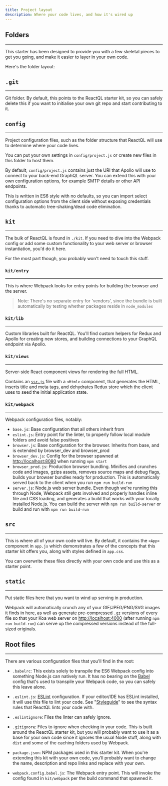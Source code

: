 ```yaml
---
title: Project layout
description: Where your code lives, and how it's wired up
---
```


<h2 id="folders">Folders</h2>

---
This starter has been designed to provide you with a few skeletal pieces to get you going, and make it easier to layer in your own code.

Here's the folder layout:

## `.git`

---
Git folder.  By default, this points to the ReactQL starter kit, so you can safely delete this if you want to initialise your own git repo and start contributing to it.

## `config`

---
Project configuration files, such as the folder structure that ReactQL will use to determine where your code lives.

You can put your own settings in `config/project.js` or create new files in this folder to host them.

By default, `config/project.js` contains just the URI that Apollo will use to connect to your back-end GraphQL server. You can extend this with your own configuration options, for example SMTP details or other API endpoints.

This is written in ES6 style with no defaults, so you can import select configuration options from the client side without exposing credentials thanks to automatic tree-shaking/dead code elimination.

## `kit`

---
The bulk of ReactQL is found in `./kit`.  If you need to dive into the Webpack config or add some custom functionality to your web server or browser instantiation, you'd do it here.

For the most part though, you probably won't need to touch this stuff.

### `kit/entry`

---
This is where Webpack looks for entry points for building the browser and the server.

> Note: There's no separate entry for 'vendors', since the bundle is built automatically by testing whether packages reside in `node_modules`

### `kit/lib`

---
Custom libraries built for ReactQL.  You'll find custom helpers for Redux and Apollo for creating new stores, and building connections to your GraphQL endpoint via Apollo.

### `kit/views`

---
Server-side React component views for rendering the full HTML.

Contains an [`ssr.js`](https://github.com/leebenson/reactql/blob/master/kit/views/ssr.js) file with a `<Html>` component, that generates the HTML, inserts title and meta tags, and dehydrates Redux store which the client uses to seed the initial application state.

### `kit/webpack`

---
Webpack configuration files, notably:

- `base.js`: Base configuration that all others inherit from
- `eslint.js`: Entry point for the linter, to properly follow local module folders and avoid false positives
- `browser.js`: Base configuration for the browser.  Inherits from base, and is extended by browser_dev and browser_prod
- `browser_dev.js`: Config for the browser spawned at [http://localhost:8080](http://localhost:8080) when running `npm start`
- `browser_prod.js`: Production browser bundling.  Minifies and crunches code and images, gzips assets, removes source maps and debug flags, builds your browser bundles ready for production.  This is automatically served back to the client when you run `npm run build-run`
- `server.js`: Node.js web server bundle.  Even though we're running this through Node, Webpack still gets involved and properly handles inline file and CSS loading, and generates a build that works with your locally installed Node.js. You can build the server with `npm run build-server` or build and run with `npm run build-run`

## `src`

---
This is where all of your own code will live. By default, it contains the `<App>` component in `app.js` which demonstrates a few of the concepts that this starter kit offers you, along with styles defined in `app.css`.

You can overwrite these files directly with your own code and use this as a starter point.

## `static`

---
Put static files here that you want to wind up serving in production.

Webpack will automatically crunch any of your GIF/JPEG/PNG/SVG images it finds in here, as well as generate pre-compressed `.gz` versions of every file so that your Koa web server on [http://localhost:4000](http://localhost:4000) (after running `npm run build-run`) can serve up the compressed versions instead of the full-sized originals.

<h2 id="root">Root files</h2>

---
There are various configuration files that you'll find in the root:

- `.babelrc`:  This exists solely to transpile the ES6 Webpack config into something Node.js can natively run. It has no bearing on the [Babel](http://babeljs.io/) config that's used to transpile your Webpack code, so you can safely this leave alone.

- `.eslint.js`: [ESLint](http://eslint.org/) configuration. If your editor/IDE has ESLint installed, it will use this file to lint your code.  See "[Styleguide](styleguide.html)" to see the syntax rules that ReactQL lints your code with.

- `.eslintignore`: Files the linter can safely ignore.

- `.gitignore`: Files to ignore when checking in your code.  This is built around the ReactQL starter kit, but you will probably want to use it as a base for your own code since it ignores the usual Node stuff, along with `dist` and some of the caching folders used by Webpack.

- `package.json`: NPM packages used in this starter kit.  When you're extending this kit with your own code, you'll probably want to change the name, description and repo links and replace with your own.

- `webpack.config.babel.js`: The Webpack entry point.  This will invoke the config found in `kit/webpack` per the build command that spawned it.
